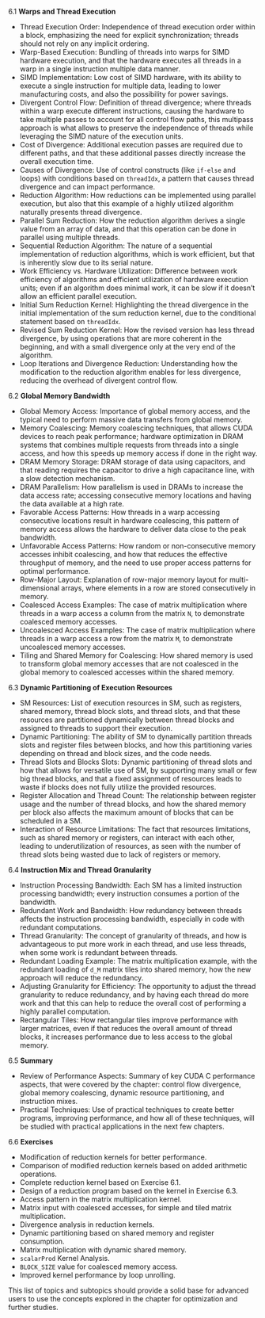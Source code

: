 6.1 **Warps and Thread Execution**

*   Thread Execution Order: Independence of thread execution order within a block, emphasizing the need for explicit synchronization; threads should not rely on any implicit ordering.
*   Warp-Based Execution: Bundling of threads into warps for SIMD hardware execution, and that the hardware executes all threads in a warp in a single instruction multiple data manner.
*   SIMD Implementation: Low cost of SIMD hardware, with its ability to execute a single instruction for multiple data, leading to lower manufacturing costs, and also the possibility for power savings.
*   Divergent Control Flow: Definition of thread divergence; where threads within a warp execute different instructions, causing the hardware to take multiple passes to account for all control flow paths, this multipass approach is what allows to preserve the independence of threads while leveraging the SIMD nature of the execution units.
*  Cost of Divergence: Additional execution passes are required due to different paths, and that these additional passes directly increase the overall execution time.
*   Causes of Divergence: Use of control constructs (like `if-else` and loops) with conditions based on `threadIdx`, a pattern that causes thread divergence and can impact performance.
*   Reduction Algorithm: How reductions can be implemented using parallel execution, but also that this example of a highly utilized algorithm naturally presents thread divergence.
*   Parallel Sum Reduction: How the reduction algorithm derives a single value from an array of data, and that this operation can be done in parallel using multiple threads.
*   Sequential Reduction Algorithm: The nature of a sequential implementation of reduction algorithms, which is work efficient, but that is inherently slow due to its serial nature.
*   Work Efficiency vs. Hardware Utilization: Difference between work efficiency of algorithms and efficient utilization of hardware execution units; even if an algorithm does minimal work, it can be slow if it doesn’t allow an efficient parallel execution.
*   Initial Sum Reduction Kernel: Highlighting the thread divergence in the initial implementation of the sum reduction kernel, due to the conditional statement based on `threadIdx`.
*   Revised Sum Reduction Kernel: How the revised version has less thread divergence, by using operations that are more coherent in the beginning, and with a small divergence only at the very end of the algorithm.
*   Loop Iterations and Divergence Reduction: Understanding how the modification to the reduction algorithm enables for less divergence, reducing the overhead of divergent control flow.

6.2 **Global Memory Bandwidth**
*   Global Memory Access: Importance of global memory access, and the typical need to perform massive data transfers from global memory.
*  Memory Coalescing: Memory coalescing techniques, that allows CUDA devices to reach peak performance; hardware optimization in DRAM systems that combines multiple requests from threads into a single access, and how this speeds up memory access if done in the right way.
*   DRAM Memory Storage: DRAM storage of data using capacitors, and that reading requires the capacitor to drive a high capacitance line, with a slow detection mechanism.
*  DRAM Parallelism: How parallelism is used in DRAMs to increase the data access rate; accessing consecutive memory locations and having the data available at a high rate.
*   Favorable Access Patterns: How threads in a warp accessing consecutive locations result in hardware coalescing, this pattern of memory access allows the hardware to deliver data close to the peak bandwidth.
*  Unfavorable Access Patterns:  How random or non-consecutive memory accesses inhibit coalescing, and how that reduces the effective throughput of memory, and the need to use proper access patterns for optimal performance.
*   Row-Major Layout: Explanation of row-major memory layout for multi-dimensional arrays, where elements in a row are stored consecutively in memory.
*  Coalesced Access Examples: The case of matrix multiplication where threads in a warp access a column from the matrix `N`, to demonstrate coalesced memory accesses.
*   Uncoalesced Access Examples: The case of matrix multiplication where threads in a warp access a row from the matrix `M`, to demonstrate uncoalesced memory accesses.
*   Tiling and Shared Memory for Coalescing: How shared memory is used to transform global memory accesses that are not coalesced in the global memory to coalesced accesses within the shared memory.

6.3  **Dynamic Partitioning of Execution Resources**
*   SM Resources: List of execution resources in SM, such as registers, shared memory, thread block slots, and thread slots, and that these resources are partitioned dynamically between thread blocks and assigned to threads to support their execution.
*  Dynamic Partitioning: The ability of SM to dynamically partition threads slots and register files between blocks, and how this partitioning varies depending on thread and block sizes, and the code needs.
*   Thread Slots and Blocks Slots: Dynamic partitioning of thread slots and how that allows for versatile use of SM, by supporting many small or few big thread blocks, and that a fixed assignment of resources leads to waste if blocks does not fully utilize the provided resources.
*   Register Allocation and Thread Count:  The relationship between register usage and the number of thread blocks, and how the shared memory per block also affects the maximum amount of blocks that can be scheduled in a SM.
*   Interaction of Resource Limitations: The fact that resources limitations, such as shared memory or registers, can interact with each other, leading to underutilization of resources, as seen with the number of thread slots being wasted due to lack of registers or memory.

6.4 **Instruction Mix and Thread Granularity**
* Instruction Processing Bandwidth: Each SM has a limited instruction processing bandwidth; every instruction consumes a portion of the bandwidth.
*   Redundant Work and Bandwidth: How redundancy between threads affects the instruction processing bandwidth, especially in code with redundant computations.
*  Thread Granularity: The concept of granularity of threads, and how is advantageous to put more work in each thread, and use less threads, when some work is redundant between threads.
*   Redundant Loading Example: The matrix multiplication example, with the redundant loading of `d_M` matrix tiles into shared memory, how the new approach will reduce the redundancy.
*  Adjusting Granularity for Efficiency: The opportunity to adjust the thread granularity to reduce redundancy, and by having each thread do more work and that this can help to reduce the overall cost of performing a highly parallel computation.
*   Rectangular Tiles: How rectangular tiles improve performance with larger matrices, even if that reduces the overall amount of thread blocks, it increases performance due to less access to the global memory.

6.5  **Summary**
*   Review of Performance Aspects: Summary of key CUDA C performance aspects, that were covered by the chapter: control flow divergence, global memory coalescing, dynamic resource partitioning, and instruction mixes.
*  Practical Techniques: Use of practical techniques to create better programs, improving performance, and how all of these techniques, will be studied with practical applications in the next few chapters.

6.6  **Exercises**
*   Modification of reduction kernels for better performance.
*   Comparison of modified reduction kernels based on added arithmetic operations.
*  Complete reduction kernel based on Exercise 6.1.
*   Design of a reduction program based on the kernel in Exercise 6.3.
*   Access pattern in the matrix multiplication kernel.
*   Matrix input with coalesced accesses, for simple and tiled matrix multiplication.
*   Divergence analysis in reduction kernels.
*   Dynamic partitioning based on shared memory and register consumption.
*   Matrix multiplication with dynamic shared memory.
*   `scalarProd` Kernel Analysis.
*  `BLOCK_SIZE` value for coalesced memory access.
* Improved kernel performance by loop unrolling.

This list of topics and subtopics should provide a solid base for advanced users to use the concepts explored in the chapter for optimization and further studies.